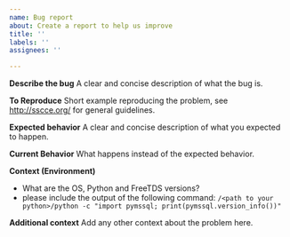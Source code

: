 ```yaml
---
name: Bug report
about: Create a report to help us improve
title: ''
labels: ''
assignees: ''

---
```


**Describe the bug**
A clear and concise description of what the bug is.

**To Reproduce**
Short example reproducing the problem, see http://sscce.org/ for general guidelines.

**Expected behavior**
A clear and concise description of what you expected to happen.

**Current Behavior**
What happens instead of the expected behavior.

**Context (Environment)**
 - What are the OS, Python and FreeTDS versions?
 - please include the output of the following command:
    `/<path to your python>/python -c "import pymssql; print(pymssql.version_info())"`

**Additional context**
Add any other context about the problem here.
